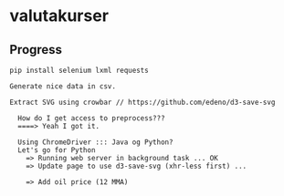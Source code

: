 # valutakurser

## Progress

    pip install selenium lxml requests

    Generate nice data in csv.

    Extract SVG using crowbar // https://github.com/edeno/d3-save-svg

      How do I get access to preprocess???
      ====> Yeah I got it.
    
      Using ChromeDriver ::: Java og Python?
      Let's go for Python
        => Running web server in background task ... OK
        => Update page to use d3-save-svg (xhr-less first) ...

        => Add oil price (12 MMA)


